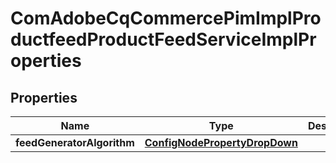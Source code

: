 

# ComAdobeCqCommercePimImplProductfeedProductFeedServiceImplProperties

## Properties

Name | Type | Description | Notes
------------ | ------------- | ------------- | -------------
**feedGeneratorAlgorithm** | [**ConfigNodePropertyDropDown**](ConfigNodePropertyDropDown.md) |  |  [optional]



